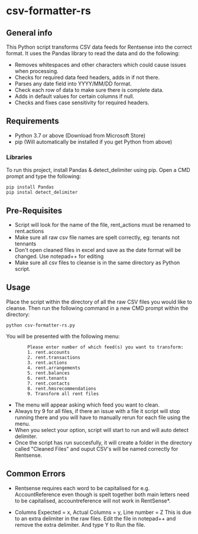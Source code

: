 # csv-formatter-rs

## General info

This Python script transforms CSV data feeds for Rentsense into the correct format.
It uses the Pandas library to read the data and do the following:

* Removes whitespaces and other characters which could cause issues when processing.
* Checks for required data feed headers, adds in if not there.
* Parses any date field into YYYY/MM/DD format.
* Check each row of data to make sure there is complete data.
* Adds in default values for certain columns if null.
* Checks and fixes case sensitivity for required headers.


## Requirements

* Python 3.7 or above (Download from Microsoft Store)
* pip (Will automatically be installed if you get Python from above)

### Libraries

To run this project, install Pandas & detect_delimiter using pip.
Open a CMD prompt and type the following:
```
pip install Pandas
pip instal detect_delimiter
```

## Pre-Requisites

* Script will look for the name of the file, rent_actions must be renamed to rent.actions
* Make sure all raw csv file names are spelt correctly, eg: tenants not tennants
* Don't open cleaned files in excel and save as the date format will be changed. Use notepad++ for editing
* Make sure all csv files to cleanse is in the same directory as Python script.

## Usage

Place the script within the directory of all the raw CSV files you would like to cleanse.
Then run the following command in a new CMD prompt within the directory:
```
python csv-formatter-rs.py
```
You will be presented with the following menu: 

```
        Please enter number of which feed(s) you want to transform:
        1. rent.accounts
        2. rent.transactions
        3. rent.actions
        4. rent.arrangements
        5. rent.balances
        6. rent.tenants
        7. rent.contacts
        8. rent.hmsrecommendations
        9. Transform all rent files
```
* The menu will appear asking which feed you want to clean.
* Always try 9 for all files, if there an issue with a file it script will stop running there and you will have to manually rerun for each file using the menu.
* When you select your option, script will start to run and will auto detect delimiter.
* Once the script has run succesfully, it will create a folder in the directory called "Cleaned Files" and ouput CSV's will be named correctly for Rentsense. 

## Common Errors

* Rentsense requires each word to be capitalised for e.g. AccountReference even though is spelt together both main letters need to be capitalised, accountreference will not work in RentSense*.

* Columns Expected = x, Actual Columns = y, Line number = Z
This is due to an extra delimiter in the raw files. Edit the file in notepad++ and remove the extra delimiter. And type Y to Run the file. 
